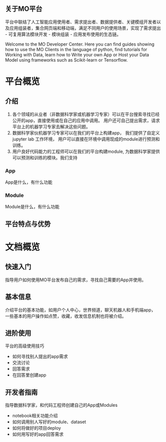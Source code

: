 ## 关于MO平台
平台中联结了人工智能应用使用者、需求提出者、数据提供者、关键模组开发者以及应用组装者，集合网页端和移动端，满足不同用户的使用场景，实现了需求提出 - 可复用算法模块开发 - 模块组装 - 应用发布使用的生态链。

Welcome to the MO Developer Center. 
Here you can find guides showing how to use the MO Clients in the language of python,
find tutorials for Working with Data, learn how to Write your own App
 or Host your Data Model using frameworks such as Scikit-learn or Tensorflow.

# 平台概览

## 介绍
1. 各个领域的从业者（非数据科学家或机器学习专家）可以在平台搜索寻找已经公开的app，直接使用或在自己的应用中调用。
用户还可自己提出需求，请求平台上的机器学习专家去解决这些问题。
2. 数据科学家伙机器学习专家可以在我们的平台上构建app， 我们提供了自定义jupyter lab 工作环境，
用户可以直接在环境中调用现成的module进行预测和训练。
3. 用户良好代码能力的工程师可以在我们的平台构建module, 为数据科学家提供可以预测和训练的模块。我们支持

### App
App是什么，有什么功能

### Module
Module是什么，有什么功能

## 平台特点与优势


# 文档概览

## 快速入门
指导用户如何使用MO平台发布自己的需求，寻找自己需要的App并使用。

## 基本信息
介绍平台的基本功能，如用户个人中心，世界频道，聊天机器人和手机端app， 一些基本的用户操作如点赞，收藏，收发信息机制也将被介绍。

## 进阶使用
平台的高级使用技巧

- 如何寻找别人提出的app需求
- 交流讨论
- 回答需求
- 在回答里创建app

## 开发者指南
指导数据科学家，和代码工程师创建自己的App或Modules

- notebook相关功能介绍
- 如何调用别人写好的module、dataset
- 如何将做好的项目deploy
- 如何用写好的app回答需求

<!--


-->

